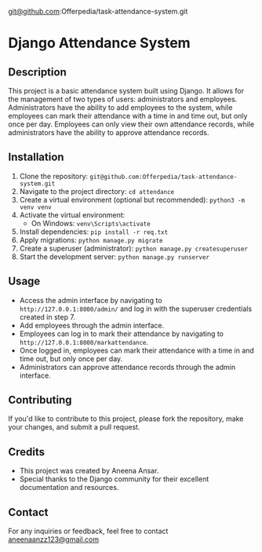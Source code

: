 git@github.com:Offerpedia/task-attendance-system.git
# Django Attendance System

## Description
This project is a basic attendance system built using Django. It allows for the management of two types of users: administrators and employees. Administrators have the ability to add employees to the system, while employees can mark their attendance with a time in and time out, but only once per day. Employees can only view their own attendance records, while administrators have the ability to approve attendance records.

## Installation
1. Clone the repository: `git@github.com:Offerpedia/task-attendance-system.git`
2. Navigate to the project directory: `cd attendance`
3. Create a virtual environment (optional but recommended): `python3 -m venv venv`
4. Activate the virtual environment:
   - On Windows: `venv\Scripts\activate`
5. Install dependencies: `pip install -r req.txt`
6. Apply migrations: `python manage.py migrate`
7. Create a superuser (administrator): `python manage.py createsuperuser`
8. Start the development server: `python manage.py runserver`

## Usage
- Access the admin interface by navigating to `http://127.0.0.1:8000/admin/` and log in with the superuser credentials created in step 7.
- Add employees through the admin interface.
- Employees can log in to mark their attendance by navigating to `http://127.0.0.1:8000/markattendance`.
- Once logged in, employees can mark their attendance with a time in and time out, but only once per day.
- Administrators can approve attendance records through the admin interface.

## Contributing
If you'd like to contribute to this project, please fork the repository, make your changes, and submit a pull request.

## Credits
- This project was created by Aneena Ansar.
- Special thanks to the Django community for their excellent documentation and resources.

## Contact
For any inquiries or feedback, feel free to contact aneenaanzz123@gmail.com
